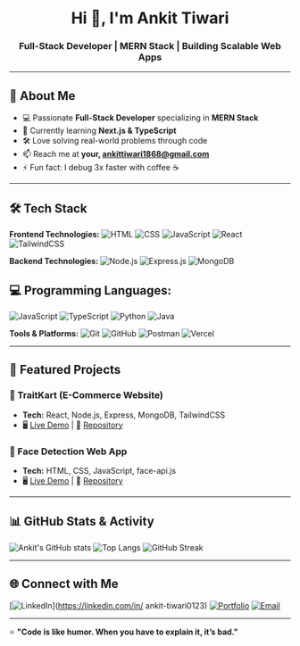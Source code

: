 
<!-- Profile Header -->
<h1 align="center">Hi 👋, I'm Ankit Tiwari</h1>
<h3 align="center">Full-Stack Developer | MERN Stack | Building Scalable Web Apps</h3>

---

## 🚀 About Me
- 💻 Passionate **Full-Stack Developer** specializing in **MERN Stack**
- 🌱 Currently learning **Next.js & TypeScript**
- 🛠️ Love solving real-world problems through code
- 📫 Reach me at **your, ankittiwari1868@gmail.com**
- ⚡ Fun fact: I debug 3x faster with coffee ☕

---

## 🛠️ Tech Stack
**Frontend Technologies:**
![HTML](https://img.shields.io/badge/-HTML-orange)
![CSS](https://img.shields.io/badge/-CSS-blue)
![JavaScript](https://img.shields.io/badge/-JavaScript-yellow)
![React](https://img.shields.io/badge/-React-blue)
![TailwindCSS](https://img.shields.io/badge/-TailwindCSS-06B6D4)

**Backend Technologies:**
![Node.js](https://img.shields.io/badge/-Node.js-green)
![Express.js](https://img.shields.io/badge/-Express.js-lightgrey)
![MongoDB](https://img.shields.io/badge/-MongoDB-darkgreen)

## 💻 Programming Languages:
![JavaScript](https://img.shields.io/badge/-JavaScript-yellow)
![TypeScript](https://img.shields.io/badge/-TypeScript-blue)
![Python](https://img.shields.io/badge/-Python-3776AB?logo=python&logoColor=white)
![Java](https://img.shields.io/badge/-Java-red)


**Tools & Platforms:**
![Git](https://img.shields.io/badge/-Git-orange)
![GitHub](https://img.shields.io/badge/-GitHub-black)
![Postman](https://img.shields.io/badge/-Postman-FF6C37)
![Vercel](https://img.shields.io/badge/-Vercel-black)

---

## 📌 Featured Projects
### 🛒 TraitKart (E-Commerce Website)
- **Tech:** React, Node.js, Express, MongoDB, TailwindCSS
- 🖥️ [Live Demo](#) | 📂 [Repository](#)

### 🤖 Face Detection Web App
- **Tech:** HTML, CSS, JavaScript, face-api.js
- 🖥️ [Live Demo](#) | 📂 [Repository](#)

---

## 📊 GitHub Stats & Activity
![Ankit's GitHub stats](https://github-readme-stats.vercel.app/api?username=ankittiwari&show_icons=true&theme=radical)
![Top Langs](https://github-readme-stats.vercel.app/api/top-langs/?username=ankittiwari&layout=compact&theme=radical)
![GitHub Streak](https://github-readme-streak-stats.herokuapp.com/?user=ankittiwari&theme=radical)

---

## 🌐 Connect with Me
[![LinkedIn](https://img.shields.io/badge/-LinkedIn-blue)](https://linkedin.com/in/
ankit-tiwari0123)
[![Portfolio](https://img.shields.io/badge/-Portfolio-black)](https://your-portfolio-link.com)
[![Email](https://img.shields.io/badge/-Email-red)](mailto:your.ankittiwari1868@gmail.com)

---

⭐ **"Code is like humor. When you have to explain it, it’s bad."**  
